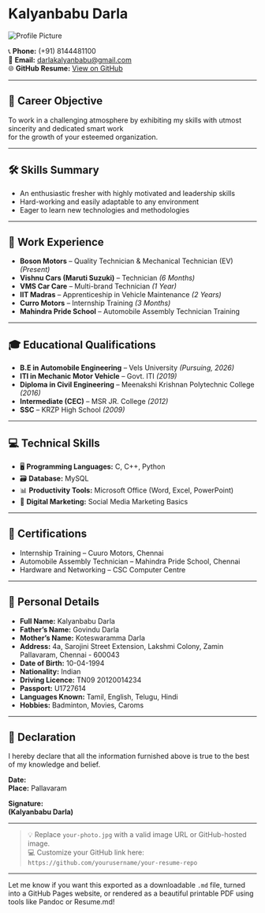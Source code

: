 # Kalyanbabu Darla

![Profile Picture](your-photo.jpg)

📞 **Phone:** (+91) 8144481100  
📧 **Email:** darlakalyanbabu@gmail.com  
🌐 **GitHub Resume:** [View on GitHub](https://github.com/yourusername/your-resume-repo)

---

## 🎯 Career Objective

To work in a challenging atmosphere by exhibiting my skills with utmost sincerity and dedicated smart work  
for the growth of your esteemed organization.

---

## 🛠️ Skills Summary

- An enthusiastic fresher with highly motivated and leadership skills  
- Hard-working and easily adaptable to any environment  
- Eager to learn new technologies and methodologies

---

## 🧰 Work Experience

- **Boson Motors** – Quality Technician & Mechanical Technician (EV) *(Present)*  
- **Vishnu Cars (Maruti Suzuki)** – Technician *(6 Months)*  
- **VMS Car Care** – Multi-brand Technician *(1 Year)*  
- **IIT Madras** – Apprenticeship in Vehicle Maintenance *(2 Years)*  
- **Curro Motors** – Internship Training *(3 Months)*  
- **Mahindra Pride School** – Automobile Assembly Technician Training

---

## 🎓 Educational Qualifications

- **B.E in Automobile Engineering** – Vels University *(Pursuing, 2026)*  
- **ITI in Mechanic Motor Vehicle** – Govt. ITI *(2019)*  
- **Diploma in Civil Engineering** – Meenakshi Krishnan Polytechnic College *(2016)*  
- **Intermediate (CEC)** – MSR JR. College *(2012)*  
- **SSC** – KRZP High School *(2009)*

---

## 💻 Technical Skills

- 🖥️ **Programming Languages:** C, C++, Python  
- 🗃️ **Database:** MySQL  
- 📊 **Productivity Tools:** Microsoft Office (Word, Excel, PowerPoint)  
- 📣 **Digital Marketing:** Social Media Marketing Basics

---

## 🏅 Certifications

- Internship Training – Cuuro Motors, Chennai  
- Automobile Assembly Technician – Mahindra Pride School, Chennai  
- Hardware and Networking – CSC Computer Centre

---

## 👤 Personal Details

- **Full Name:** Kalyanbabu Darla  
- **Father’s Name:** Govindu Darla  
- **Mother’s Name:** Koteswaramma Darla  
- **Address:** 4a, Sarojini Street Extension, Lakshmi Colony, Zamin Pallavaram, Chennai - 600043  
- **Date of Birth:** 10-04-1994  
- **Nationality:** Indian  
- **Driving Licence:** TN09 20120014234  
- **Passport:** U1727614  
- **Languages Known:** Tamil, English, Telugu, Hindi  
- **Hobbies:** Badminton, Movies, Caroms

---

## 📜 Declaration

I hereby declare that all the information furnished above is true to the best of my knowledge and belief.  

**Date:**  
**Place:** Pallavaram  

**Signature:**  
**(Kalyanbabu Darla)**

---

> 💡 Replace `your-photo.jpg` with a valid image URL or GitHub-hosted image.  
> 💻 Customize your GitHub link here: `https://github.com/yourusername/your-resume-repo`

---

Let me know if you want this exported as a downloadable `.md` file, turned into a GitHub Pages website, or rendered as a beautiful printable PDF using tools like Pandoc or Resume.md!
